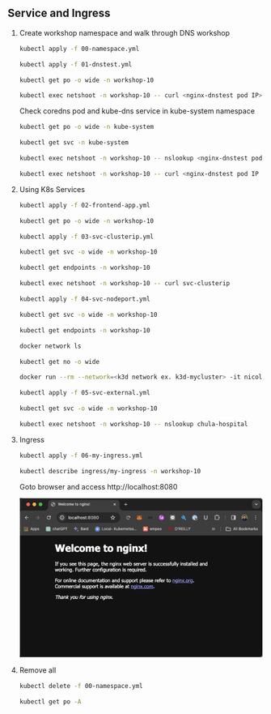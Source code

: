 ## Service and Ingress
1. Create workshop namespace and walk through DNS workshop

   ```bash
   kubectl apply -f 00-namespace.yml
   ```
   ```bash
   kubectl apply -f 01-dnstest.yml
   ```
   ```bash
   kubectl get po -o wide -n workshop-10
   ```
   ```bash
   kubectl exec netshoot -n workshop-10 -- curl <nginx-dnstest pod IP> 
   ```
   Check coredns pod and kube-dns service in kube-system namespace
   ```bash
   kubectl get po -o wide -n kube-system
   ```
   ```bash
   kubectl get svc -n kube-system
   ```
   ```bash
   kubectl exec netshoot -n workshop-10 -- nslookup <nginx-dnstest pod IP ** change "." to "-">.default.pod.cluster.local
   ```
   ```bash
   kubectl exec netshoot -n workshop-10 -- curl <nginx-dnstest pod IP ** change "." to "-">.default.pod.cluster.local 
   ```   

2. Using K8s Services

   ```bash
   kubectl apply -f 02-frontend-app.yml
   ```
   ```bash
   kubectl get po -o wide -n workshop-10
   ```
   ```bash
   kubectl apply -f 03-svc-clusterip.yml
   ```
   ```bash
   kubectl get svc -o wide -n workshop-10
   ```
   ```bash
   kubectl get endpoints -n workshop-10
   ```
   ```bash
   kubectl exec netshoot -n workshop-10 -- curl svc-clusterip
   ```
   ```bash
   kubectl apply -f 04-svc-nodeport.yml
   ```
   ```bash
   kubectl get svc -o wide -n workshop-10
   ```
   ```bash
   kubectl get endpoints -n workshop-10
   ```   
   ```bash
   docker network ls
   ```
   ```bash
   kubectl get no -o wide
   ``` 
   ```bash
   docker run --rm --network=<k3d network ex. k3d-mycluster> -it nicolaka/netshoot curl <node IP>:30080
   ```
   ```bash
   kubectl apply -f 05-svc-external.yml
   ```
   ```bash
   kubectl get svc -o wide -n workshop-10
   ```
   ```bash
   kubectl exec netshoot -n workshop-10 -- nslookup chula-hospital
   ```

3. Ingress
   ```bash
   kubectl apply -f 06-my-ingress.yml
   ```
   ```bash
   kubectl describe ingress/my-ingress -n workshop-10
   ```

   Goto browser and access http://localhost:8080

   ![my-ingress.png](my-ingress.png)

4. Remove all

   ```bash
   kubectl delete -f 00-namespace.yml
   ```
   ```bash
   kubectl get po -A
   ```